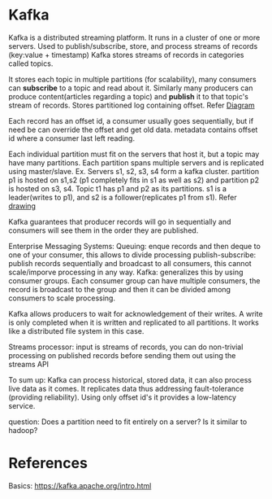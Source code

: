 # Kafka
Kafka is a distributed streaming platform. It runs in a cluster of one or more servers.
Used to publish/subscribe, store, and process streams of records (key:value + timestamp)
Kafka stores streams of records in categories called topics.

It stores each topic in multiple partitions (for scalability), many consumers can **subscribe** to a topic and read about it. Similarly many producers can produce content(articles regarding a topic) and **publish** it to that topic's stream of records. 
Stores partitioned log containing offset. Refer [Diagram](https://kafka.apache.org/25/images/log_anatomy.png)

Each record has an offset id, a consumer usually goes sequentially, but if need be can override the offset and get old data. metadata contains offset id where a consumer last left reading.

Each individual partition must fit on the servers that host it, but a topic may have many partitions. Each partition spans multiple servers and is replicated using master/slave.
Ex. Servers s1, s2, s3, s4 form a kafka cluster. partition p1 is hosted on s1,s2 (p1 completely fits in s1 as well as s2) and partition p2 is hosted on s3, s4. Topic t1 has p1 and p2 as its partitions. s1 is a leader(writes to p1), and s2 is a follower(replicates p1 from s1). Refer [drawing](https://kafka.apache.org/25/images/consumer-groups.png)

Kafka guarantees that producer records will go in sequentially and consumers will see them in the order they are published. 

Enterprise Messaging Systems:
Queuing: enque records and then deque to one of your consumer, this allows to divide processing
publish-subscribe: publish records sequentially and broadcast to all consumers, this cannot scale/imporve processing in any way.
Kafka: generalizes this by using consumer groups. Each consumer group can have multiple consumers, the record is broadcast to the group and then it can be divided among consumers to scale processing.

Kafka allows producers to wait for acknowledgement of their writes. A write is only completed when it is written and replicated to all partitions. It works like a distributed file system in this case.

Streams processor: input is streams of records, you can do non-trivial processing on published records before sending them out using the streams API

To sum up: Kafka can process historical, stored data, it can also process live data as it comes. It replicates data thus addressing fault-tolerance (providing reliability). Using only offset id's it provides a low-latency service. 


question: 
Does a partition need to fit entirely on a server?
Is it similar to hadoop?


# References
Basics: https://kafka.apache.org/intro.html

